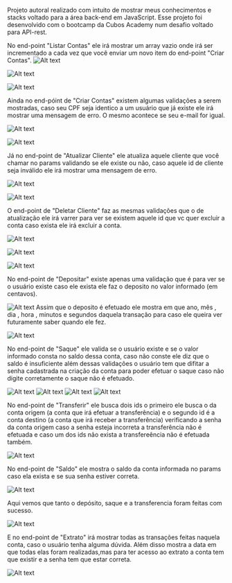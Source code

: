 Projeto autoral realizado com intuito de mostrar meus conhecimentos e stacks voltado para a área back-end em JavaScript. Esse projeto foi desenvolvido com o bootcamp da Cubos Academy num desafio voltado para API-rest.

No end-point "Listar Contas" ele irá mostrar um array vazio onde irá ser incrementado a cada vez que você enviar um novo item do end-point "Criar Contas".
![Alt text](image.png)

![Alt text](image-1.png)

![Alt text](image-2.png)

Ainda no end-póint de "Criar Contas" existem algumas validações a serem mostradas, caso seu CPF seja identico a um usuário que já existe ele irá mostrar uma mensagem de erro. O mesmo acontece se seu e-mail for igual.

![Alt text](image-3.png)

![Alt text](image-4.png)

Já no end-point de "Atualizar Cliente" ele atualiza aquele cliente que você chamar no params validando se ele existe ou não, caso aquele id de cliente seja inválido ele irá mostrar uma mensagem de erro.

![Alt text](image-5.png)

![Alt text](image-6.png)

O end-point de "Deletar Cliente" faz as mesmas validações que o de atualização ele irá varrer para ver se existem aquele id que vc quer excluir a conta caso exista ele irá excluir a conta.

![Alt text](image-7.png)

![Alt text](image-8.png)

![Alt text](image-10.png)

No end-point de "Depositar" existe apenas uma validação que é para ver se o usuário existe caso ele exista ele faz o deposito no valor informado (em centavos).

![Alt text](image-11.png)
Assim que o deposito é efetuado ele mostra em que ano, mês , dia , hora , minutos e segundos daquela transação para caso ele queira ver futuramente saber quando ele fez.

![Alt text](image-12.png)

No end-point de "Saque" ele valida se o usuário existe e se o valor informado consta no saldo dessa conta, caso não conste ele diz que o saldo é insuficiente além dessas validações o usuário tem que difitar a senha cadastrada na criação da conta para poder efetuar o saque caso não digite corretamente o saque não é efetuado.

![Alt text](image-13.png)
![Alt text](image-14.png)
![Alt text](image-15.png)
![Alt text](image-16.png)

No end-point de "Transferir" ele busca dois ids o primeiro ele busca o da conta origem (a conta que irá efetuar a transferência) e o segundo id é a conta destino (a conta que irá receber a transferência) verificando a senha da conta origem caso a senha esteja incorreta a transferência não é efetuada e caso um dos ids não exista a transfereência não é efetuada também.

![Alt text](image-17.png)

No end-point de "Saldo" ele mostra o saldo da conta informada no params caso ela exista e se sua senha estiver correta.

![Alt text](image-18.png)

Aqui vemos que tanto o depósito, saque e a transferencia foram feitas com sucesso.

![Alt text](image-19.png)

E no end-point de "Extrato" irá mostrar todas as transações feitas naquela conta, caso o usuário tenha alguma dúvida. Além disso mostra a data em que todas elas foram realizadas,mas para ter acesso ao extrato a conta tem que existir e a senha tem que estar correta.

![Alt text](image-20.png)
